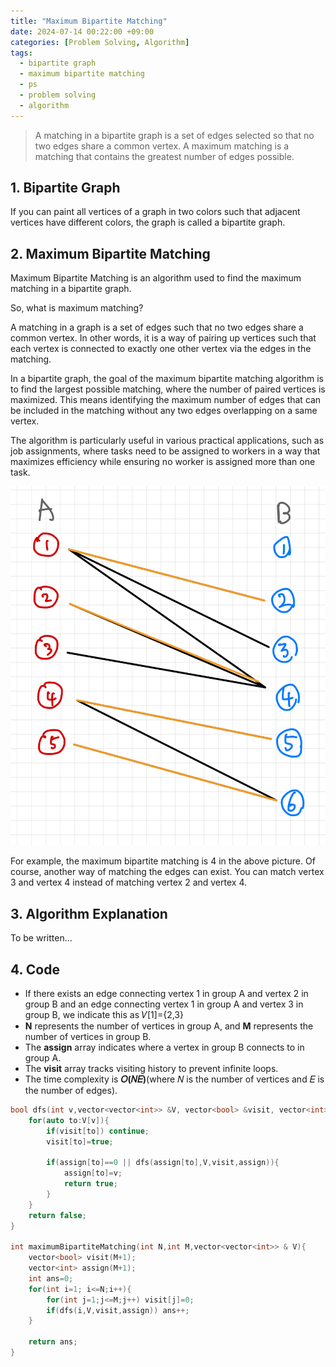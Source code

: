 ```yaml
---
title: "Maximum Bipartite Matching"
date: 2024-07-14 00:22:00 +09:00
categories: [Problem Solving, Algorithm]
tags:
  - bipartite graph
  - maximum bipartite matching
  - ps
  - problem solving
  - algorithm
---
```

<script type="text/javascript" async
  src="https://cdn.jsdelivr.net/npm/mathjax@3.2.2/es5/tex-chtml.js">
</script>

> A matching in a bipartite graph is a set of edges selected so that no two edges share a common vertex. A maximum matching is a matching that contains the greatest number of edges possible.

<div markdown="1">

## 1. Bipartite Graph 
If you can paint all vertices of a graph in two colors such that adjacent vertices have different colors, the graph is called a bipartite graph.

## 2. Maximum Bipartite Matching
Maximum Bipartite Matching is an algorithm used to find the maximum matching in a bipartite graph.

So, what is maximum matching?

A matching in a graph is a set of edges such that no two edges share a common vertex. In other words, it is a way of pairing up vertices such that each vertex is connected to exactly one other vertex via the edges in the matching.

In a bipartite graph, the goal of the maximum bipartite matching algorithm is to find the largest possible matching, where the number of paired vertices is maximized. This means identifying the maximum number of edges that can be included in the matching without any two edges overlapping on a same vertex.

The algorithm is particularly useful in various practical applications, such as job assignments, where tasks need to be assigned to workers in a way that maximizes efficiency while ensuring no worker is assigned more than one task.

<img src="/assets/img/posts/2024-07-14-algorithm-maximum-bipartite-matching/sample_graph.jpeg" alt="maximum bipartite matching"/>

For example, the maximum bipartite matching is 4 in the above picture. Of course, another way of matching the edges can exist. You can match vertex 3 and vertex 4 instead of matching vertex 2 and vertex 4.

## 3. Algorithm Explanation

To be written...

## 4. Code
- If there exists an edge connecting vertex 1 in group A and vertex 2 in group B and an edge connecting vertex 1 in group A and vertex 3 in group B, we indicate this as 𝑉[1]={2,3}
- **N** represents the number of vertices in group A, and **M** represents the number of vertices in group B.
- The **assign** array indicates where a vertex in group B connects to in group A.
- The **visit** array tracks visiting history to prevent infinite loops.
- The time complexity is **𝑂(𝑁𝐸)**(where 𝑁 is the number of vertices and 𝐸 is the number of edges).

```c++
bool dfs(int v,vector<vector<int>> &V, vector<bool> &visit, vector<int> &assign){
    for(auto to:V[v]){
        if(visit[to]) continue;
        visit[to]=true;

        if(assign[to]==0 || dfs(assign[to],V,visit,assign)){ 
            assign[to]=v;
            return true;
        }
    }
    return false;
}

int maximumBipartiteMatching(int N,int M,vector<vector<int>> & V){
    vector<bool> visit(M+1);
    vector<int> assign(M+1);
    int ans=0;
    for(int i=1; i<=N;i++){
        for(int j=1;j<=M;j++) visit[j]=0; 
        if(dfs(i,V,visit,assign)) ans++;
    }
    
    return ans;
}
```
</div>
